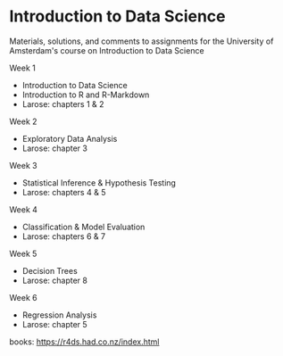 # Introduction to Data Science
 Materials, solutions, and comments to assignments for the University of Amsterdam's course on Introduction to Data Science

Week 1
- Introduction to Data Science
- Introduction to R and R-Markdown
- Larose: chapters 1 & 2

Week 2
- Exploratory Data Analysis
- Larose: chapter 3

Week 3
- Statistical Inference & Hypothesis Testing
- Larose: chapters 4 & 5

Week 4
- Classification & Model Evaluation
- Larose: chapters 6 & 7

Week 5
- Decision Trees
- Larose: chapter 8

Week 6
- Regression Analysis
- Larose: chapter 5

books:
https://r4ds.had.co.nz/index.html
